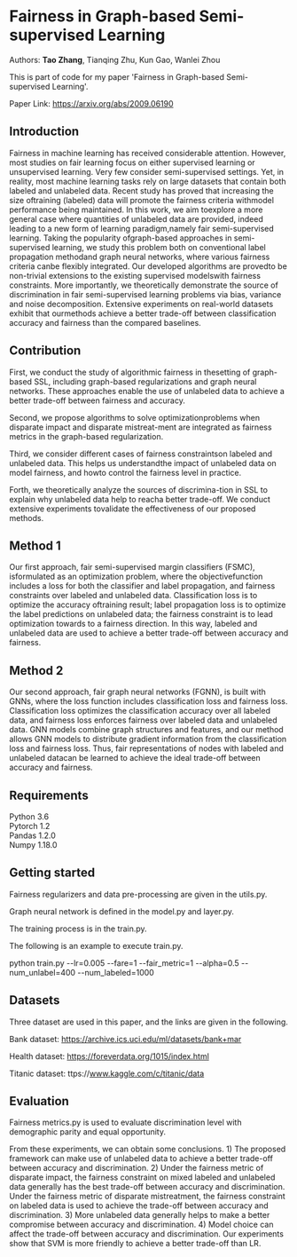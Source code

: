 # Fairness in Graph-based Semi-supervised Learning

Authors: **Tao Zhang**, Tianqing Zhu, Kun Gao, Wanlei Zhou

This is part of code for my paper 'Fairness in Graph-based Semi-supervised Learning'. 

Paper Link: https://arxiv.org/abs/2009.06190


## Introduction
Fairness in machine learning has received considerable attention. However, most studies on fair learning focus on either supervised learning or unsupervised learning. Very few consider semi-supervised settings. Yet, in reality, most machine learning tasks rely on large datasets that contain both labeled and unlabeled data.
Recent  study  has  proved  that  increasing  the  size  oftraining  (labeled)  data  will  promote  the  fairness  criteria  withmodel  performance  being  maintained.  In  this  work,  we  aim  toexplore  a  more  general  case  where  quantities  of  unlabeled  data are provided, indeed leading to a new form of learning paradigm,namely  fair  semi-supervised  learning.  Taking  the  popularity  ofgraph-based  approaches  in  semi-supervised  learning,  we  study this  problem  both  on  conventional  label  propagation  methodand  graph  neural  networks,  where  various  fairness  criteria  canbe  flexibly  integrated.  Our  developed  algorithms  are  provedto  be  non-trivial  extensions  to  the  existing  supervised  modelswith  fairness  constraints.  More  importantly,  we  theoretically demonstrate the source of discrimination in fair semi-supervised learning  problems  via  bias,  variance  and  noise  decomposition. Extensive  experiments  on  real-world  datasets  exhibit  that  ourmethods achieve a better trade-off between classification accuracy and  fairness  than  the  compared  baselines.

## Contribution
First, we conduct the study of algorithmic fairness in thesetting of graph-based SSL, including graph-based regularizations and graph neural networks. These approaches enable the use of unlabeled data to achieve a better trade-off between fairness and accuracy.

Second, we  propose  algorithms  to  solve  optimizationproblems  when  disparate  impact  and  disparate  mistreat-ment are integrated as fairness metrics in the graph-based regularization.

Third, we consider different cases of fairness constraintson labeled and unlabeled data. This helps us understandthe impact of unlabeled data on model fairness, and howto control the fairness level in practice.

Forth, we theoretically analyze the sources of discrimina-tion in SSL to explain why unlabeled data help to reacha  better  trade-off.  We  conduct  extensive  experiments  tovalidate the effectiveness of our proposed methods.


## Method 1
Our first approach,  fair  semi-supervised  margin  classifiers  (FSMC),  isformulated  as  an  optimization  problem,  where  the  objectivefunction  includes  a  loss  for  both  the  classifier  and  label propagation,  and  fairness  constraints  over  labeled  and  unlabeled  data.  Classification  loss  is  to  optimize  the  accuracy  oftraining result; label propagation loss is to optimize the label predictions on unlabeled data; the fairness constraint is to lead optimization towards to a fairness direction.  In  this  way,  labeled  and unlabeled data are used to achieve a better trade-off between accuracy and fairness.

## Method 2
Our second approach,  fair graph neural networks (FGNN), is built with GNNs, where the loss function includes classification loss and fairness loss. Classification loss optimizes the classification accuracy over all labeled data, and fairness loss enforces fairness over labeled data and unlabeled data.  GNN  models  combine  graph  structures  and  features, and  our  method  allows  GNN  models  to  distribute  gradient information from the classification loss and fairness loss. Thus, fair representations of nodes with labeled and unlabeled datacan be learned to achieve the ideal trade-off between accuracy and fairness.

## Requirements
Python 3.6<br>
Pytorch 1.2<br>
Pandas 1.2.0<br>
Numpy 1.18.0<br>

## Getting started

Fairness regularizers and data pre-processing are given in the utils.py.

Graph neural network is defined in the model.py and layer.py.

The training process is in the train.py. 

The following is an example to execute train.py.

python train.py --lr=0.005 --fare=1 --fair_metric=1 --alpha=0.5 --num_unlabel=400 --num_labeled=1000 

## Datasets

Three dataset are used in this paper, and the links are given in the following.

Bank dataset: https://archive.ics.uci.edu/ml/datasets/bank+mar

Health dataset: https://foreverdata.org/1015/index.html

Titanic dataset: ttps://www.kaggle.com/c/titanic/data

## Evaluation 
Fairness metrics.py is used to evaluate discrimination level with demographic parity and equal opportunity.

From these experiments, we can obtain some conclusions. 1) The proposed framework can make use of unlabeled data to achieve a better trade-off between accuracy and discrimination. 2) Under the fairness metric of disparate impact, the fairness constraint on mixed labeled and unlabeled
data generally has the best trade-off between accuracy and discrimination. Under the fairness metric of disparate mistreatment, the fairness constraint on labeled data is used to achieve the trade-off between accuracy and discrimination. 3) More unlabeled data generally helps to make a better compromise between accuracy and discrimination. 4) Model choice can affect the trade-off between accuracy and discrimination. Our experiments show that SVM is more friendly to achieve a better trade-off than LR.
